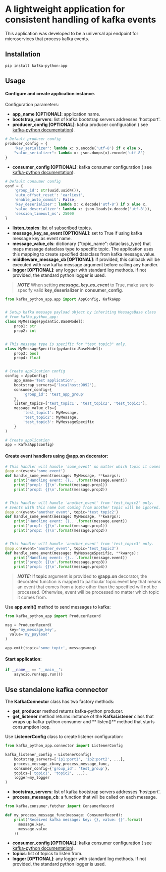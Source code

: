 # A lightweight application for consistent handling of kafka events

This application was developed to be a universal api endpoint for microservices that process kafka events.

## Installation

```
pip install kafka-python-app
```

## Usage

#### Configure and create application instance.

Configuration parameters:

- **app_name [OPTIONAL]**: application name.
- **bootstrap_servers**: list of kafka bootstrap servers addresses 'host:port'.
- **producer_config [OPTIONAL]**: kafka producer configuration (
  see [kafka-python documentation](https://kafka-python.readthedocs.io/en/master/apidoc/KafkaProducer.html)).

```python
# Default producer config
producer_config = {
    'key_serializer': lambda x: x.encode('utf-8') if x else x,
    "value_serializer": lambda x: json.dumps(x).encode('utf-8')
}
```

- **consumer_config [OPTIONAL]**: kafka consumer configuration (
  see [kafka-python documentation](https://kafka-python.readthedocs.io/en/master/apidoc/KafkaConsumer.html)).

```python
# Default consumer config
conf = {
    'group_id': str(uuid.uuid4()),
    'auto_offset_reset': 'earliest',
    'enable_auto_commit': False,
    'key_deserializer': lambda x: x.decode('utf-8') if x else x,
    'value_deserializer': lambda x: json.loads(x.decode('utf-8')),
    'session_timeout_ms': 25000
}
```

- **listen_topics**: list of subscribed topics.
- **message_key_as_event [OPTIONAL]**: set to True if using kafka message key as event name.
- **message_value_cls**: dictionary {"topic_name": dataclass_type} that maps message dataclass type to specific topic.
  The application uses this mapping to create specified dataclass from kafka message.value.
- **middleware_message_cb [OPTIONAL]**: if provided, this callback will be executed with raw kafka message argument
  before calling any handler.
- **logger [OPTIONAL]**: any logger with standard log methods. If not provided, the standard python logger is used.

> **_NOTE_** When setting ***message_key_as_event*** to True,
> make sure to specify valid **key_deserializer** in **consumer_config**.

```python
from kafka_python_app.app import AppConfig, KafkaApp


# Setup kafka message payload object by inheriting MessageBase class 
# from kafka_python_app:
class MyMessage(pydantic.BaseModel):
    prop1: str
    prop2: int


# This message type is specific for "test_topic3" only. 
class MyMessageSpecific(pydantic.BaseModel):
    prop3: bool
    prop4: float


# Create application config
config = AppConfig(
    app_name='Test application',
    bootstrap_servers=['localhost:9092'],
    consumer_config={
        'group_id': 'test_app_group'
    },
    listen_topics=['test_topic1', 'test_topic2', 'test_topic3'],
    message_value_cls={
        'test_topic1': MyMessage,
        'test_topic2': MyMessage,
        'test_topic3': MyMessageSpecific
    }
)

# Create application
app = KafkaApp(config)
```

#### Create event handlers using **@app.on** decorator:

```python
# This handler will handle 'some_event' no matter which topic it comes from
@app.on(event='some_event')
def handle_some_event(message: MyMessage, **kwargs):
    print('Handling event: {}..'.format(message.event))
    print('prop1: {}\n'.format(message.prop1))
    print('prop2: {}\n'.format(message.prop2))


# This handler will handle 'another_event' from 'test_topic2' only.
# Events with this name but coming from another topic will be ignored.
@app.on(event='another_event', topic='test_topic2')
def handle_some_event(message: MyMessage, **kwargs):
    print('Handling event: {}..'.format(message.event))
    print('prop1: {}\n'.format(message.prop1))
    print('prop2: {}\n'.format(message.prop2))


# This handler will handle 'another_event' from 'test_topic3' only.
@app.on(event='another_event', topic='test_topic3')
def handle_some_event(message: MyMessageSpecific, **kwargs):
    print('Handling event: {}..'.format(message.event))
    print('prop3: {}\n'.format(message.prop3))
    print('prop4: {}\n'.format(message.prop4))
```

> **_NOTE:_** If **topic** argument is provided to **@app.on** decorator,
> the decorated function is mapped to particular topic.event key that means
> an event that comes from a topic other than the specified
> will not be processed. Otherwise, event will be processed
> no matter which topic it comes from.

Use **app.emit()** method to send messages to kafka:

```python
from kafka_python_app import ProducerRecord

msg = ProducerRecord(
  key='my_message_key',
  value='my_payload'
)

app.emit(topic='some_topic', message=msg)
```


#### Start application:

```python
if __name__ == "__main__":
    asyncio.run(app.run())
```

## Use standalone kafka connector

The **KafkaConnector** class has two factory methods:

- **get_producer** method returns kafka-python producer.
- **get_listener** method returns instance of the **KafkaListener** class that wraps up kafka-python consumer and **
  listen()** method that starts consumption loop.

Use **ListenerConfig** class to create listener configuration:

```python
from kafka_python_app.connector import ListenerConfig

kafka_listener_config = ListenerConfig(
    bootstrap_servers=['ip1:port1', 'ip2:port2', ...],
    process_message_cb=my_process_message_func,
    consumer_config={'group_id': 'test_group'},
    topics=['topic1', 'topic2', ...],
    logger=my_logger
)
```

- **bootstrap_servers**: list of kafka bootstrap servers addresses 'host:port'.
- **process_message_cb**: a function that will be called on each message. 

```python
from kafka.consumer.fetcher import ConsumerRecord

def my_process_message_func(message: ConsumerRecord):
    print('Received kafka message: key: {}, value: {}'.format(
      message.key,
      message.value
    ))
```

- **consumer_config [OPTIONAL]**: kafka consumer configuration (
  see [kafka-python documentation](https://kafka-python.readthedocs.io/en/master/apidoc/KafkaConsumer.html)).
- **topics**: list of topics to listen from.
- **logger [OPTIONAL]**: any logger with standard log methods. If not provided, the standard python logger is used.